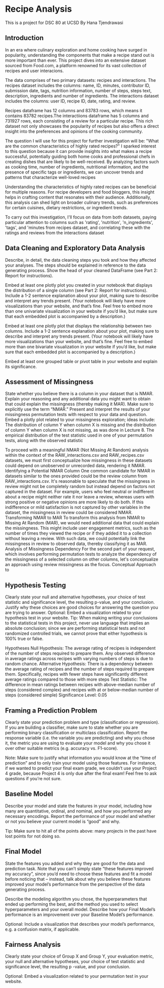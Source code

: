 # Recipe Analysis
This is a project for DSC 80 at UCSD
By Hana Tjendrawasi

## Introduction
In an era where culinary exploration and home cooking have surged in popularity, understanding the components that make a recipe stand out is more important than ever. This project dives into an extensive dataset sourced from Food.com, a platform renowned for its vast collection of recipes and user interacions. 

The data comprises of two primary datasets: recipes and interactions. The recipes dataset includes the columns: name, ID, minutes, contributor ID, submission date, tags, nutrition information, number of steps, steps text, description, ingredients and number of ingredients. The interactions dataset includes the columns: user ID, recipe ID, date, rating, and review.

Recipes dataframe has 12 columns and 83783 rows, which means it contains 83782 recipes.The interactiions dataframe has 5 columns and 731927 rows, each consisting of a review for a particular recipe. This rich dataset not only showcases the popularity of recipes but also offers a direct insight into the preferences and opinions of the cooking community.

The question I will use for this project for further investigation will be: "What are the common characteristics of highly rated recipes?" I sparked interest to this question because it can provide insights into what makes a recipe successful, potentially guiding both home cooks and professional chefs in creating dishes that are likely to be well-received. By analyzing factors such as cooking time, number of ingredients, nutritional information, and the presence of specific tags or ingredients, we can uncover trends and patterns that characterize well-loved recipes

Understanding the characteristics of highly rated recipes can be beneficial for multiple reasons. For recipe developers and food bloggers, this insight helps in crafting content that resonates with their audience. Additionally, this analysis can shed light on broader culinary trends, such as preferences for certain cuisines, dietary restrictions, or ingredient trends.

To carry out this investigation, I'll focus on data from both datasets, paying particular attention to columns such as 'rating', 'nutrition', 'n_ingredients', 'tags', and 'minutes from recipes dataset, and correlating these with the ratings and reviews from the interactions dataset

## Data Cleaning and Exploratory Data Analysis
Describe, in detail, the data cleaning steps you took and how they affected your analyses. The steps should be explained in reference to the data generating process. Show the head of your cleaned DataFrame (see Part 2: Report for instructions).

Embed at least one plotly plot you created in your notebook that displays the distribution of a single column (see Part 2: Report for instructions). Include a 1-2 sentence explanation about your plot, making sure to describe and interpret any trends present. (Your notebook will likely have more visualizations than your website, and that’s fine. Feel free to embed more than one univariate visualization in your website if you’d like, but make sure that each embedded plot is accompanied by a description.)

Embed at least one plotly plot that displays the relationship between two columns. Include a 1-2 sentence explanation about your plot, making sure to describe and interpret any trends present. (Your notebook will likely have more visualizations than your website, and that’s fine. Feel free to embed more than one bivariate visualization in your website if you’d like, but make sure that each embedded plot is accompanied by a description.)

Embed at least one grouped table or pivot table in your website and explain its significance.

## Assessment of Missingness
State whether you believe there is a column in your dataset that is NMAR. Explain your reasoning and any additional data you might want to obtain that could explain the missingness (thereby making it MAR). Make sure to explicitly use the term “NMAR.”
Present and interpret the results of your missingness permutation tests with respect to your data and question. Embed a plotly plot related to your missingness exploration; ideas include: The distribution of column Y when column X is missing and the distribution of column Y when column X is not missing, as was done in Lecture 8.
The empirical distribution of the test statistic used in one of your permutation tests, along with the observed statistic

To proceed with a meaningful NMAR (Not Missing At Random) analysis within the context of the RAW_interactions.csv and RAW_recipes.csv datasets, we must first conceptualize how missingness in these datasets could depend on unobserved or unrecorded data, rendering it NMAR.
Identifying a Potential NMAR Column
One common candidate for NMAR in datasets similar to the ones provided could be the review column from RAW_interactions.csv. It's reasonable to speculate that the missingness in review might not be completely random but instead depend on factors not captured in the dataset. For example, users who feel neutral or indifferent about a recipe might neither rate it nor leave a review, whereas users with strong positive or negative opinions are more likely to do both. If this indifference or mild satisfaction is not captured by other variables in the dataset, the missingness in review could be considered NMAR.
Transforming NMAR to MAR
To transform this analysis from NMAR to Missing At Random (MAR), we would need additional data that could explain the missingness. This might include user engagement metrics, such as the number of times they viewed the recipe or if they added it to a collection without leaving a review. With such data, we could potentially link the missingness in review to observed data, thereby classifying it as MAR.
Analysis of Missingness Dependency
For the second part of your request, which involves performing permutation tests to analyze the dependency of the missingness of a selected column on other columns, let's conceptualize an approach using review missingness as the focus.
Conceptual Approach to

## Hypothesis Testing
Clearly state your null and alternative hypotheses, your choice of test statistic and significance level, the resulting p-value, and your conclusion. Justify why these choices are good choices for answering the question you are trying to answer.
Optional: Embed a visualization related to your hypothesis test in your website.
Tip: When making writing your conclusions to the statistical tests in this project, never use language that implies an absolute conclusion; since we are performing statistical tests and not randomized controlled trials, we cannot prove that either hypothesis is 100% true or false.

Hypotheses Null Hypothesis: The average rating of recipes is independent of the number of steps required to prepare them. Any observed difference in average ratings across recipes with varying numbers of steps is due to random chance. Alternative Hypothesis: There is a dependency between the average rating of recipes and the number of steps required to prepare them. Specifically, recipes with fewer steps have significantly different average ratings compared to those with more steps
Test Statistic: The difference in mean ratings between recipes with above-median number of steps (considered complex) and recipes with at or below-median number of steps (considered simple) Significance Level: 0.05

## Framing a Prediction Problem
Clearly state your prediction problem and type (classification or regression). If you are building a classifier, make sure to state whether you are performing binary classification or multiclass classification. Report the response variable (i.e. the variable you are predicting) and why you chose it, the metric you are using to evaluate your model and why you chose it over other suitable metrics (e.g. accuracy vs. F1-score).

Note: Make sure to justify what information you would know at the “time of prediction” and to only train your model using those features. For instance, if we wanted to predict your final exam grade, we couldn’t use your Project 4 grade, because Project 4 is only due after the final exam! Feel free to ask questions if you’re not sure.

## Baseline Model
Describe your model and state the features in your model, including how many are quantitative, ordinal, and nominal, and how you performed any necessary encodings. Report the performance of your model and whether or not you believe your current model is “good” and why.

Tip: Make sure to hit all of the points above: many projects in the past have lost points for not doing so.

## Final Model
State the features you added and why they are good for the data and prediction task. Note that you can’t simply state “these features improved my accuracy”, since you’d need to choose these features and fit a model before noticing that – instead, talk about why you believe these features improved your model’s performance from the perspective of the data generating process. 

Describe the modeling algorithm you chose, the hyperparameters that ended up performing the best, and the method you used to select hyperparameters and your overall model. Describe how your Final Model’s performance is an improvement over your Baseline Model’s performance.

Optional: Include a visualization that describes your model’s performance, e.g. a confusion matrix, if applicable.

## Fairness Analysis
Clearly state your choice of Group X and Group Y, your evaluation metric, your null and alternative hypotheses, your choice of test statistic and significance level, the resulting 
p
-value, and your conclusion.

Optional: Embed a visualization related to your permutation test in your website.